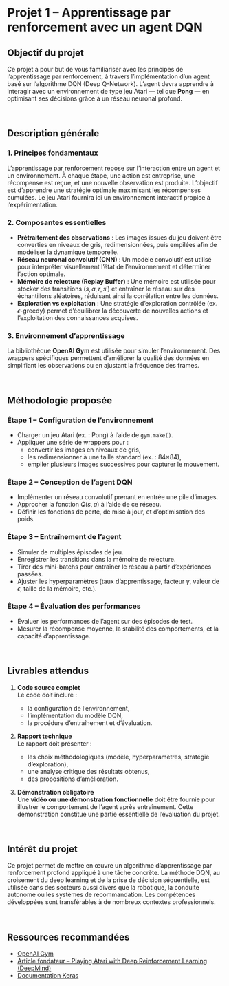 # **Projet 1 – Apprentissage par renforcement avec un agent DQN**

## **Objectif du projet**

Ce projet a pour but de vous familiariser avec les principes de l’apprentissage par renforcement, à travers l’implémentation d’un agent basé sur l’algorithme DQN (Deep Q-Network). L’agent devra apprendre à interagir avec un environnement de type jeu Atari — tel que **Pong** — en optimisant ses décisions grâce à un réseau neuronal profond.

<br/>

## **Description générale**

### 1. Principes fondamentaux

L’apprentissage par renforcement repose sur l’interaction entre un agent et un environnement. À chaque étape, une action est entreprise, une récompense est reçue, et une nouvelle observation est produite. L’objectif est d’apprendre une stratégie optimale maximisant les récompenses cumulées. Le jeu Atari fournira ici un environnement interactif propice à l’expérimentation.

### 2. Composantes essentielles

* **Prétraitement des observations** : Les images issues du jeu doivent être converties en niveaux de gris, redimensionnées, puis empilées afin de modéliser la dynamique temporelle.
* **Réseau neuronal convolutif (CNN)** : Un modèle convolutif est utilisé pour interpréter visuellement l’état de l’environnement et déterminer l’action optimale.
* **Mémoire de relecture (Replay Buffer)** : Une mémoire est utilisée pour stocker des transitions $(s, a, r, s')$ et entraîner le réseau sur des échantillons aléatoires, réduisant ainsi la corrélation entre les données.
* **Exploration vs exploitation** : Une stratégie d’exploration contrôlée (ex. $\epsilon$-greedy) permet d’équilibrer la découverte de nouvelles actions et l’exploitation des connaissances acquises.

### 3. Environnement d’apprentissage

La bibliothèque **OpenAI Gym** est utilisée pour simuler l’environnement. Des wrappers spécifiques permettent d’améliorer la qualité des données en simplifiant les observations ou en ajustant la fréquence des frames.

<br/>

## **Méthodologie proposée**

### Étape 1 – Configuration de l’environnement

* Charger un jeu Atari (ex. : Pong) à l’aide de `gym.make()`.
* Appliquer une série de wrappers pour :
  * convertir les images en niveaux de gris,
  * les redimensionner à une taille standard (ex. : 84×84),
  * empiler plusieurs images successives pour capturer le mouvement.

### Étape 2 – Conception de l’agent DQN

* Implémenter un réseau convolutif prenant en entrée une pile d’images.
* Approcher la fonction $Q(s, a)$ à l’aide de ce réseau.
* Définir les fonctions de perte, de mise à jour, et d’optimisation des poids.

### Étape 3 – Entraînement de l’agent

* Simuler de multiples épisodes de jeu.
* Enregistrer les transitions dans la mémoire de relecture.
* Tirer des mini-batchs pour entraîner le réseau à partir d’expériences passées.
* Ajuster les hyperparamètres (taux d’apprentissage, facteur $\gamma$, valeur de $\epsilon$, taille de la mémoire, etc.).

### Étape 4 – Évaluation des performances

* Évaluer les performances de l’agent sur des épisodes de test.
* Mesurer la récompense moyenne, la stabilité des comportements, et la capacité d’apprentissage.

<br/>

## **Livrables attendus**

1. **Code source complet**  
   Le code doit inclure :
   * la configuration de l’environnement,
   * l’implémentation du modèle DQN,
   * la procédure d’entraînement et d’évaluation.

2. **Rapport technique**  
   Le rapport doit présenter :
   * les choix méthodologiques (modèle, hyperparamètres, stratégie d’exploration),
   * une analyse critique des résultats obtenus,
   * des propositions d’amélioration.

3. **Démonstration obligatoire**  
   Une **vidéo ou une démonstration fonctionnelle** doit être fournie pour illustrer le comportement de l’agent après entraînement. Cette démonstration constitue une partie essentielle de l’évaluation du projet.

<br/>

## **Intérêt du projet**

Ce projet permet de mettre en œuvre un algorithme d’apprentissage par renforcement profond appliqué à une tâche concrète. La méthode DQN, au croisement du deep learning et de la prise de décision séquentielle, est utilisée dans des secteurs aussi divers que la robotique, la conduite autonome ou les systèmes de recommandation. Les compétences développées sont transférables à de nombreux contextes professionnels.

<br/>

## **Ressources recommandées**

* [OpenAI Gym](https://www.gymlibrary.dev)
* [Article fondateur – Playing Atari with Deep Reinforcement Learning (DeepMind)](https://arxiv.org/abs/1312.5602)
* [Documentation Keras](https://keras.io)
